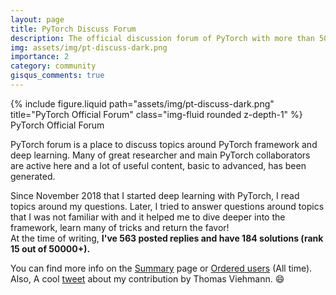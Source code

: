 ```yaml
---
layout: page
title: PyTorch Discuss Forum
description: The official discussion forum of PyTorch with more than 50 thousands members and authors of PyTorch
img: assets/img/pt-discuss-dark.png
importance: 2
category: community
gisqus_comments: true
---
```


<div class="row">
    <div class="col-sm mt-3 mt-md-0">
        {% include figure.liquid path="assets/img/pt-discuss-dark.png" title="PyTorch Official Forum" class="img-fluid rounded z-depth-1" %}
    </div>
</div>
<div class="caption">
    PyTorch Official Forum
</div>

PyTorch forum is a place to discuss topics around PyTorch framework and deep learning. Many of great researcher and main PyTorch collaborators are active here and a lot of useful content, basic to advanced, has been generated.

Since November 2018 that I started deep learning with PyTorch, I read topics around my questions. Later, I tried to answer questions around topics that I was not familiar with and it helped me to dive deeper into the framework, learn many of tricks and return the favor!<br> At the time of writing, <strong>I've 563 posted replies and have 184 solutions (rank 15 out of 50000+).</strong>

You can find more info on the <a href="https://discuss.pytorch.org/u/nikronic/summary">Summary</a> page or <a href="https://discuss.pytorch.org/u?order=likes_received&period=all">Ordered users</a> (All time). Also, A cool <a href="https://twitter.com/ThomasViehmann/status/1309794697049714689">tweet</a> about my contribution by Thomas Viehmann. :smile:
